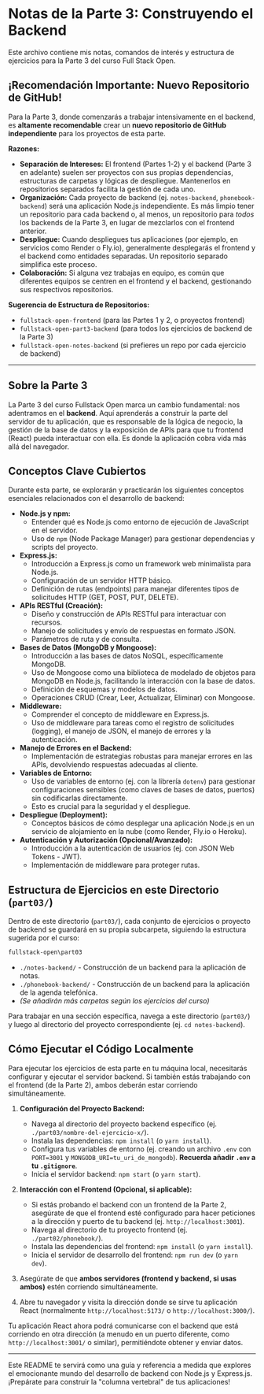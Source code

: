 # Notas de la Parte 3: Construyendo el Backend

Este archivo contiene mis notas, comandos de interés y estructura de ejercicios para la Parte 3 del curso Full Stack Open.

## **¡Recomendación Importante: Nuevo Repositorio de GitHub!**

Para la Parte 3, donde comenzarás a trabajar intensivamente en el backend, es **altamente recomendable** crear un **nuevo repositorio de GitHub independiente** para los proyectos de esta parte.

**Razones:**

* **Separación de Intereses:** El frontend (Partes 1-2) y el backend (Parte 3 en adelante) suelen ser proyectos con sus propias dependencias, estructuras de carpetas y lógicas de despliegue. Mantenerlos en repositorios separados facilita la gestión de cada uno.
* **Organización:** Cada proyecto de backend (ej. `notes-backend`, `phonebook-backend`) será una aplicación Node.js independiente. Es más limpio tener un repositorio para cada backend o, al menos, un repositorio para *todos* los backends de la Parte 3, en lugar de mezclarlos con el frontend anterior.
* **Despliegue:** Cuando despliegues tus aplicaciones (por ejemplo, en servicios como Render o Fly.io), generalmente desplegarás el frontend y el backend como entidades separadas. Un repositorio separado simplifica este proceso.
* **Colaboración:** Si alguna vez trabajas en equipo, es común que diferentes equipos se centren en el frontend y el backend, gestionando sus respectivos repositorios.

**Sugerencia de Estructura de Repositorios:**

* `fullstack-open-frontend` (para las Partes 1 y 2, o proyectos frontend)
* `fullstack-open-part3-backend` (para todos los ejercicios de backend de la Parte 3)
* `fullstack-open-notes-backend` (si prefieres un repo por cada ejercicio de backend)

---

## Sobre la Parte 3

La Parte 3 del curso Fullstack Open marca un cambio fundamental: nos adentramos en el **backend**. Aquí aprenderás a construir la parte del servidor de tu aplicación, que es responsable de la lógica de negocio, la gestión de la base de datos y la exposición de APIs para que tu frontend (React) pueda interactuar con ella. Es donde la aplicación cobra vida más allá del navegador.

## Conceptos Clave Cubiertos

Durante esta parte, se explorarán y practicarán los siguientes conceptos esenciales relacionados con el desarrollo de backend:

* **Node.js y npm:**
    * Entender qué es Node.js como entorno de ejecución de JavaScript en el servidor.
    * Uso de `npm` (Node Package Manager) para gestionar dependencias y scripts del proyecto.
* **Express.js:**
    * Introducción a Express.js como un framework web minimalista para Node.js.
    * Configuración de un servidor HTTP básico.
    * Definición de rutas (endpoints) para manejar diferentes tipos de solicitudes HTTP (GET, POST, PUT, DELETE).
* **APIs RESTful (Creación):**
    * Diseño y construcción de APIs RESTful para interactuar con recursos.
    * Manejo de solicitudes y envío de respuestas en formato JSON.
    * Parámetros de ruta y de consulta.
* **Bases de Datos (MongoDB y Mongoose):**
    * Introducción a las bases de datos NoSQL, específicamente MongoDB.
    * Uso de Mongoose como una biblioteca de modelado de objetos para MongoDB en Node.js, facilitando la interacción con la base de datos.
    * Definición de esquemas y modelos de datos.
    * Operaciones CRUD (Crear, Leer, Actualizar, Eliminar) con Mongoose.
* **Middleware:**
    * Comprender el concepto de middleware en Express.js.
    * Uso de middleware para tareas como el registro de solicitudes (logging), el manejo de JSON, el manejo de errores y la autenticación.
* **Manejo de Errores en el Backend:**
    * Implementación de estrategias robustas para manejar errores en las APIs, devolviendo respuestas adecuadas al cliente.
* **Variables de Entorno:**
    * Uso de variables de entorno (ej. con la librería `dotenv`) para gestionar configuraciones sensibles (como claves de bases de datos, puertos) sin codificarlas directamente.
    * Esto es crucial para la seguridad y el despliegue.
* **Despliegue (Deployment):**
    * Conceptos básicos de cómo desplegar una aplicación Node.js en un servicio de alojamiento en la nube (como Render, Fly.io o Heroku).
* **Autenticación y Autorización (Opcional/Avanzado):**
    * Introducción a la autenticación de usuarios (ej. con JSON Web Tokens - JWT).
    * Implementación de middleware para proteger rutas.

## Estructura de Ejercicios en este Directorio (`part03/`)

Dentro de este directorio (`part03/`), cada conjunto de ejercicios o proyecto de backend se guardará en su propia subcarpeta, siguiendo la estructura sugerida por el curso:

```bash
fullstack-open\part03
```

* `./notes-backend/` - Construcción de un backend para la aplicación de notas.
* `./phonebook-backend/` - Construcción de un backend para la aplicación de la agenda telefónica.
* *(Se añadirán más carpetas según los ejercicios del curso)*

Para trabajar en una sección específica, navega a este directorio (`part03/`) y luego al directorio del proyecto correspondiente (ej. `cd notes-backend`).

## Cómo Ejecutar el Código Localmente

Para ejecutar los ejercicios de esta parte en tu máquina local, necesitarás configurar y ejecutar el servidor backend. Si también estás trabajando con el frontend (de la Parte 2), ambos deberán estar corriendo simultáneamente.

1.  **Configuración del Proyecto Backend:**

    * Navega al directorio del proyecto backend específico (ej. `./part03/nombre-del-ejercicio-x/`).
    * Instala las dependencias: `npm install` (o `yarn install`).
    * Configura tus variables de entorno (ej. creando un archivo `.env` con `PORT=3001` y `MONGODB_URI=tu_uri_de_mongodb`). **Recuerda añadir `.env` a tu `.gitignore`**.
    * Inicia el servidor backend: `npm start` (o `yarn start`).

2.  **Interacción con el Frontend (Opcional, si aplicable):**

    * Si estás probando el backend con un frontend de la Parte 2, asegúrate de que el frontend esté configurado para hacer peticiones a la dirección y puerto de tu backend (ej. `http://localhost:3001`).
    * Navega al directorio de tu proyecto frontend (ej. `./part02/phonebook/`).
    * Instala las dependencias del frontend: `npm install` (o `yarn install`).
    * Inicia el servidor de desarrollo del frontend: `npm run dev` (o `yarn dev`).

3.  Asegúrate de que **ambos servidores (frontend y backend, si usas ambos)** estén corriendo simultáneamente.

4.  Abre tu navegador y visita la dirección donde se sirve tu aplicación React (normalmente `http://localhost:5173/` o `http://localhost:3000/`).

Tu aplicación React ahora podrá comunicarse con el backend que está corriendo en otra dirección (a menudo en un puerto diferente, como `http://localhost:3001/` o similar), permitiéndote obtener y enviar datos.

---

Este README te servirá como una guía y referencia a medida que explores el emocionante mundo del desarrollo de backend con Node.js y Express.js. ¡Prepárate para construir la "columna vertebral" de tus aplicaciones!